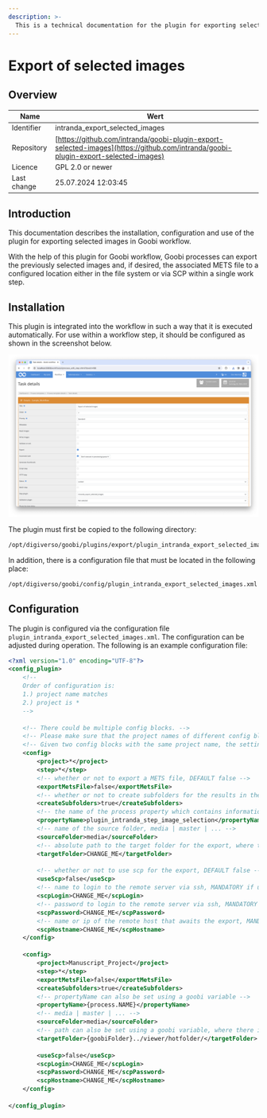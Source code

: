 ```yaml
---
description: >-
  This is a technical documentation for the plugin for exporting selected images. It enables the export of selected images to the configured location in the file system or via SCP.
---
```


# Export of selected images

## Overview

Name                     | Wert
-------------------------|-----------
Identifier               | intranda_export_selected_images
Repository               | [https://github.com/intranda/goobi-plugin-export-selected-images](https://github.com/intranda/goobi-plugin-export-selected-images)
Licence              | GPL 2.0 or newer 
Last change    | 25.07.2024 12:03:45


## Introduction
This documentation describes the installation, configuration and use of the plugin for exporting selected images in Goobi workflow.

With the help of this plugin for Goobi workflow, Goobi processes can export the previously selected images and, if desired, the associated METS file to a configured location either in the file system or via SCP within a single work step.


## Installation
This plugin is integrated into the workflow in such a way that it is executed automatically. For use within a workflow step, it should be configured as shown in the screenshot below.

![Integration of the plugin into the workflow](images/goobi-plugin-export-selected-images_screen1_en.png)

The plugin must first be copied to the following directory:

```bash
/opt/digiverso/goobi/plugins/export/plugin_intranda_export_selected_images-base.jar
```

In addition, there is a configuration file that must be located in the following place:

```bash
/opt/digiverso/goobi/config/plugin_intranda_export_selected_images.xml
```


## Configuration
The plugin is configured via the configuration file `plugin_intranda_export_selected_images.xml`. The configuration can be adjusted during operation. The following is an example configuration file:

```xml
<?xml version="1.0" encoding="UTF-8"?>
<config_plugin>
	<!-- 
	Order of configuration is: 
	1.) project name matches
	2.) project is * 
	-->

	<!-- There could be multiple config blocks. -->
	<!-- Please make sure that the project names of different config blocks are also different. -->
	<!-- Given two config blocks with the same project name, the settings of the first one will be taken. -->
	<config>
		<project>*</project>
		<step>*</step>
		<!-- whether or not to export a METS file, DEFAULT false -->
		<exportMetsFile>false</exportMetsFile>
		<!-- whether or not to create subfolders for the results in the target folder, DEFAULT false -->
		<createSubfolders>true</createSubfolders>
		<!-- the name of the process property which contains information of selected images -->
		<propertyName>plugin_intranda_step_image_selection</propertyName>
		<!-- name of the source folder, media | master | ... -->
		<sourceFolder>media</sourceFolder>
		<!-- absolute path to the target folder for the export, where there is no difference whether you append a '/' to the end or not -->
		<targetFolder>CHANGE_ME</targetFolder>
		
		<!-- whether or not to use scp for the export, DEFAULT false -->
		<useScp>false</useScp>
		<!-- name to login to the remote server via ssh, MANDATORY if useScp is set true  -->
		<scpLogin>CHANGE_ME</scpLogin>
		<!-- password to login to the remote server via ssh, MANDATORY if useScp is set true -->
		<scpPassword>CHANGE_ME</scpPassword>
		<!-- name or ip of the remote host that awaits the export, MANDATORY if useScp is set true -->
		<scpHostname>CHANGE_ME</scpHostname>
	</config>
        
	<config>
		<project>Manuscript_Project</project>
		<step>*</step>
		<exportMetsFile>false</exportMetsFile>
		<createSubfolders>true</createSubfolders>
		<!-- propertyName can also be set using a goobi variable -->
		<propertyName>{process.NAME}</propertyName>
		<!-- media | master | ... -->
		<sourceFolder>media</sourceFolder>
		<!-- path can also be set using a goobi variable, where there is no difference whether you add a '/' between '}' and '..' or not -->	
		<targetFolder>{goobiFolder}../viewer/hotfolder/</targetFolder>
		
		<useScp>false</useScp>
		<scpLogin>CHANGE_ME</scpLogin>
		<scpPassword>CHANGE_ME</scpPassword>
		<scpHostname>CHANGE_ME</scpHostname>
	</config>

</config_plugin>
```
